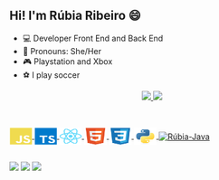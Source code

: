 ## Hi! I'm Rúbia Ribeiro 😄

 - 💻 Developer Front End and Back End
 - 🥰 Pronouns: She/Her
 - 🎮 Playstation and Xbox
 - ⚽ I play soccer
 
 <div align="center">
  <a href="https://github.com/rubsribeiro">
  <img height="180em" src="https://github-readme-stats.vercel.app/api?username=rubsribeiro&show_icons=true&theme=vision-friendly-dark&include_all_commits=true&count_private=true"/>
  <img height="180em" src="https://github-readme-stats.vercel.app/api/top-langs/?username=rubsribeiro&layout=compact&langs_count=7&theme=vision-friendly-dark"/>
</div>

##

<div style="display: inline_block"><br>
  <img align="center" alt="Rúbia-Js" height="30" width="40" src="https://raw.githubusercontent.com/devicons/devicon/master/icons/javascript/javascript-plain.svg">
  <img align="center" alt="Rúbia-Ts" height="30" width="40" src="https://raw.githubusercontent.com/devicons/devicon/master/icons/typescript/typescript-plain.svg">
  <img align="center" alt="Rúbia-React" height="30" width="40" src="https://raw.githubusercontent.com/devicons/devicon/master/icons/react/react-original.svg">
  <img align="center" alt="Rúbia-HTML" height="30" width="40" src="https://raw.githubusercontent.com/devicons/devicon/master/icons/html5/html5-original.svg">
  <img align="center" alt="Rúbia-CSS" height="30" width="40" src="https://raw.githubusercontent.com/devicons/devicon/master/icons/css3/css3-original.svg">
  <img align="center" alt="Rúbia-Python" height="30" width="40" src="https://raw.githubusercontent.com/devicons/devicon/master/icons/python/python-original.svg">
  <img align="center" alt="Rúbia-Java" height="50" width="40" src="https://cdn.jsdelivr.net/gh/devicons/devicon/icons/java/java-original-wordmark.svg">
         
          
          
  
  
</div>

 ##

<div>

  <a href="https://instagram.com/rubs_rb" target="_blank"><img src="https://img.shields.io/badge/-Instagram-%23E4405F?style=for-the-badge&logo=instagram&logoColor=white" target="_blank"></a>
  <a href = "mailto:rubia.n.ribeiro@gmail.com"><img src="https://img.shields.io/badge/-Gmail-%23333?style=for-the-badge&logo=gmail&logoColor=white" target="_blank"></a>
  <a href="https://www.linkedin.com/in/rubianribeiro03/-45875016a" target="_blank"><img src="https://img.shields.io/badge/-LinkedIn-%230077B5?style=for-the-badge&logo=linkedin&logoColor=white" target="_blank"></a> 
  
  


</div>
